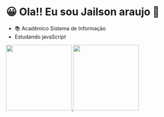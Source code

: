 ### <h1 style="color:">😀 Ola!! Eu sou Jailson araujo 👋</h1>

- 📚 Acadêmico Sistema de Informação
- Estudando javaScript

<div>
  <a href="https://github.com/jailsonaraujo">
  <img height="180em" src="https://github-readme-stats.vercel.app/api?username=jailsonaraujo&show_icons=true&theme=merko&include_all_commits=true&count_private=true"/>
  <img height="180em" src="https://github-readme-stats.vercel.app/api/top-langs/?username=jailsonaraujo&layout=compact&langs_count=7&theme=merko"/>
</div>
